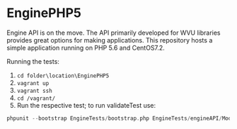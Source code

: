 # EnginePHP5
Engine API is on the move. The API primarily developed for WVU libraries provides great options for making applications. This repository hosts a simple application running on PHP 5.6 and CentOS7.2.

Running the tests:
1. `cd folder\location\EnginePHP5`
2. `vagrant up`
3. `vagrant ssh`
4. `cd /vagrant/`
5. Run the respective test; to run validateTest use:
```php
phpunit --bootstrap EngineTests/bootstrap.php EngineTests/engineAPI/Modules/Validate/validateTest.php
```
